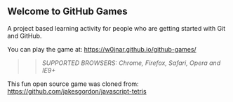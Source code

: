## Welcome to GitHub Games

A project based learning activity for people who are getting started with Git and GitHub.

You can play the game at: https://w0jnar.github.io/github-games/

>> _*SUPPORTED BROWSERS*: Chrome, Firefox, Safari, Opera and IE9+_

This fun open source game was cloned from: https://github.com/jakesgordon/javascript-tetris

